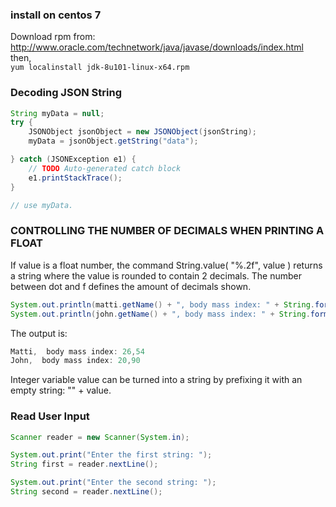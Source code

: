 ### install on centos 7
Download rpm from:  
http://www.oracle.com/technetwork/java/javase/downloads/index.html  
then,  
`yum localinstall jdk-8u101-linux-x64.rpm`

### Decoding JSON String

```java
String myData = null;
try {
    JSONObject jsonObject = new JSONObject(jsonString);
    myData = jsonObject.getString("data");

} catch (JSONException e1) {
    // TODO Auto-generated catch block
    e1.printStackTrace();
}

// use myData.
```

### CONTROLLING THE NUMBER OF DECIMALS WHEN PRINTING A FLOAT

If value is a float number, the command String.value( "%.2f", value ) returns a string where the value is rounded to contain 2 decimals. The number between dot and f defines the amount of decimals shown.
```java
System.out.println(matti.getName() + ", body mass index: " + String.format( "%.2f", matti.bodyMassIndex()));
System.out.println(john.getName() + ", body mass index: " + String.format( "%.2f", john.bodyMassIndex()));
```

The output is:
```java
Matti,  body mass index: 26,54
John,  body mass index: 20,90
```

Integer variable value can be turned into a string by prefixing it with an empty string: "" + value.

### Read User Input

```java
Scanner reader = new Scanner(System.in);

System.out.print("Enter the first string: ");
String first = reader.nextLine();

System.out.print("Enter the second string: ");
String second = reader.nextLine();
```
